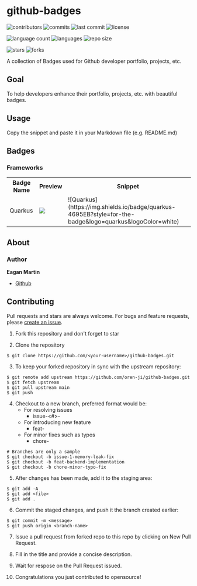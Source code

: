 # github-badges

![contributors](https://img.shields.io/github/contributors/oren-ji/github-badges)
![commits](https://img.shields.io/github/commit-activity/m/oren-ji/github-badges)
![last commit](https://img.shields.io/github/last-commit/oren-ji/github-badges)
![license](https://img.shields.io/github/license/oren-ji/github-badges)

![language count](https://img.shields.io/github/languages/count/oren-ji/github-badges)
![languages](https://img.shields.io/github/languages/top/oren-ji/github-badges)
![repo size](https://img.shields.io/github/repo-size/oren-ji/github-badges)

![stars](https://img.shields.io/github/stars/oren-ji/github-badges?style=social)
![forks](https://img.shields.io/github/forks/oren-ji/github-badges?style=social)

A collection of Badges used for Github developer portfolio, projects, etc.

## Goal

To help developers enhance their portfolio, projects, etc. with beautiful badges.

## Usage

Copy the snippet and paste it in your Markdown file (e.g. README.md)

## Badges

### Frameworks

<table>
  <tr>
    <th>Badge Name</th>
    <th>Preview</th>
    <th>Snippet</th>
  </tr>
  <tr>
    <td>Quarkus</td>
    <td><img src="https://img.shields.io/badge/quarkus-4695EB?style=for-the-badge&logo=quarkus&logoColor=white"/></td>
    <td>![Quarkus](https://img.shields.io/badge/quarkus-4695EB?style=for-the-badge&logo=quarkus&logoColor=white)</td>
  </tr>
</table>

## About

### Author

**Eagan Martin**
- [Github](https://github.com/oren-ji)

## Contributing

Pull requests and stars are always welcome. For bugs and feature requests, please [create an issue](https://github.com/oren-ji/github-badges/issues/new).

1. Fork this repository and don't forget to star

2. Clone the repository

```
$ git clone https://github.com/<your-username>/github-badges.git
```

3. To keep your forked repository in sync with the upstream repository:

```
$ git remote add upstream https://github.com/oren-ji/github-badges.git
$ git fetch upstream
$ git pull upstream main
$ git push
```

4. Checkout to a new branch, preferred format would be:
    - For resolving issues
        - issue-<#>-<description>
    - For introducing new feature
        - feat-<description>
    - For minor fixes such as typos
        - chore-<description>

```
# Branches are only a sample
$ git checkout -b issue-1-memory-leak-fix
$ git checkout -b feat-backend-implementation
$ git checkout -b chore-minor-typo-fix
```

5. After changes has been made, add it to the staging area:

```
$ git add -A
$ git add <file>
$ git add .
```

6. Commit the staged changes, and push it the branch created earlier:

```
$ git commit -m <message>
$ git push origin <branch-name>
```

7. Issue a pull request from forked repo to this repo by clicking on New Pull Request.

8. Fill in the title and provide a concise description.

9. Wait for respose on the Pull Request issued.

10. Congratulations you just contributed to opensource!